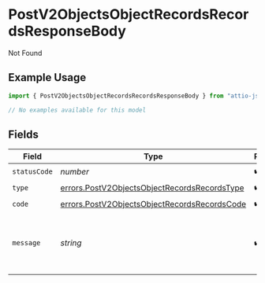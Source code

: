# PostV2ObjectsObjectRecordsRecordsResponseBody

Not Found

## Example Usage

```typescript
import { PostV2ObjectsObjectRecordsRecordsResponseBody } from "attio-js/models/errors";

// No examples available for this model
```

## Fields

| Field                                                                                                        | Type                                                                                                         | Required                                                                                                     | Description                                                                                                  | Example                                                                                                      |
| ------------------------------------------------------------------------------------------------------------ | ------------------------------------------------------------------------------------------------------------ | ------------------------------------------------------------------------------------------------------------ | ------------------------------------------------------------------------------------------------------------ | ------------------------------------------------------------------------------------------------------------ |
| `statusCode`                                                                                                 | *number*                                                                                                     | :heavy_check_mark:                                                                                           | N/A                                                                                                          |                                                                                                              |
| `type`                                                                                                       | [errors.PostV2ObjectsObjectRecordsRecordsType](../../models/errors/postv2objectsobjectrecordsrecordstype.md) | :heavy_check_mark:                                                                                           | N/A                                                                                                          |                                                                                                              |
| `code`                                                                                                       | [errors.PostV2ObjectsObjectRecordsRecordsCode](../../models/errors/postv2objectsobjectrecordsrecordscode.md) | :heavy_check_mark:                                                                                           | N/A                                                                                                          |                                                                                                              |
| `message`                                                                                                    | *string*                                                                                                     | :heavy_check_mark:                                                                                           | N/A                                                                                                          | Object with slug/ID "people" not found.                                                                      |